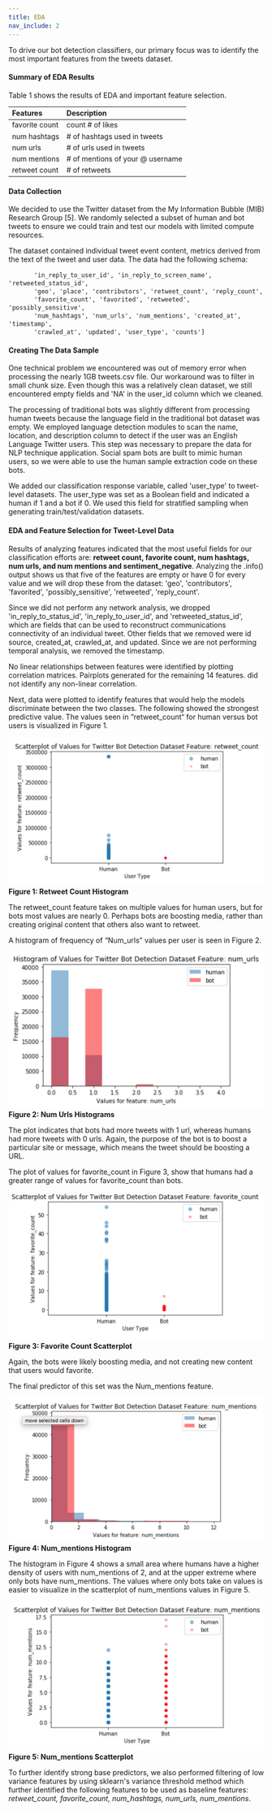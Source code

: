 ```yaml
---
title: EDA
nav_include: 2
---
```


To drive our bot detection classifiers, our primary focus was to identify the most important features from
the tweets dataset.

#### Summary of EDA Results

Table 1 shows the results of EDA and important feature selection.

|Features        |Description                       |
|:---------------|:---------------------------------|
| favorite count | count # of likes                  |
| num hashtags   | # of hashtags used in tweets      |
| num urls       | # of urls used in tweets          |
| num mentions   | # of mentions of your @ username |
| retweet count  | # of retweets                     |


#### Data Collection

We decided to use the Twitter dataset from the My Information Bubble (MIB) Research Group [5].
We randomly selected a subset of human and bot tweets to ensure we could train and
test our models with limited compute resources.

The dataset contained individual tweet event content, metrics derived from the text of the tweet and user data. The data had the following schema:

```['id', 'text', 'source', 'user_id', 'truncated', 'in_reply_to_status_id',
       'in_reply_to_user_id', 'in_reply_to_screen_name', 'retweeted_status_id',
       'geo', 'place', 'contributors', 'retweet_count', 'reply_count',
       'favorite_count', 'favorited', 'retweeted', 'possibly_sensitive',
       'num_hashtags', 'num_urls', 'num_mentions', 'created_at', 'timestamp',
       'crawled_at', 'updated', 'user_type', 'counts']
```

#### Creating The Data Sample

One technical problem we encountered was out of memory error when processing
the nearly 1GB tweets.csv file. Our workaround was to
filter in small chunk size. Even though this was a relatively clean dataset, we
still encountered empty fields and 'NA' in the user\_id column which we
cleaned.

The processing of traditional bots was slightly different from
processing human tweets because the language field in the traditional
bot dataset was empty. We employed language detection modules to scan
the name, location, and description column to detect if the user was an
English Language Twitter users. This step was necessary to prepare the
data for NLP technique application. Social spam bots are built to mimic
human users, so we were able to use the human sample extraction code on
these bots.

We added our classification response variable, called 'user\_type' to
tweet-level datasets. The user_type was set as
a Boolean field and indicated a human if 1 and a bot if 0. We used this field for stratified sampling when generating train/test/validation datasets.


#### EDA and Feature Selection for Tweet-Level Data

Results of analyzing features indicated that the most useful fields for
our classification efforts are: **retweet count, favorite count, num
hashtags, num urls, and num mentions and sentiment\_negative**.
Analyzing the .info() output shows us that five of the features are empty
or have 0 for every value and we will drop these from the dataset:
'geo', 'contributors', 'favorited', 'possibly\_sensitive', 'retweeted', 'reply\_count'.

Since we did not perform any network analysis, we dropped
'in\_reply\_to\_status\_id', 'in\_reply\_to\_user\_id', and
'retweeted\_status\_id', which are fields that can be used to
reconstruct communications connectivity of an individual tweet. Other
fields that we removed were id source, created\_at, crawled\_at, and
updated. Since we are not performing temporal analysis, we
removed the timestamp.

No linear relationships between features were identified by plotting correlation matrices.  Pairplots generated for the remaining 14 features. did not identify any non-linear correlation.

Next, data were plotted to identify features
that would help the models discriminate between the two classes. The
following showed the strongest predictive value. The values seen in “retweet\_count“ for human versus bot users is visualized in Figure 1.

![retweet count](image/retweet_count_scatter.png)
**Figure 1: Retweet Count Histogram**

The retweet\_count feature takes on multiple values for human users, but for bots most values are nearly 0. Perhaps bots are boosting media,
rather than creating original content that others also want to retweet.


A histogram of frequency of “Num\_urls” values per user is seen in Figure 2.

![Num URLS Histogram](image/num_urls_hist.png)
**Figure 2: Num Urls Histograms**

The plot indicates that bots had more tweets with 1 url, whereas humans had more tweets with 0 urls. Again, the purpose of the bot is to boost a particular site or message, which means the tweet should be boosting a URL.

The plot of values for favorite\_count in Figure 3, show that humans had a greater range of values for favorite_count than bots.

![](image/fav_count_scatter.png)
**Figure 3: Favorite Count Scatterplot**


Again, the bots were likely boosting media, and not creating new content that users would favorite.

The final predictor of this set was the Num\_mentions feature.

![](image/num_ment_hist.png)
**Figure 4: Num_mentions Histogram**

The histogram in Figure 4 shows a small area where humans have a higher density of users with num_mentions of 2, and at the upper extreme where only bots have num_mentions.  The values where only bots take on values is easier to visualize in the scatterplot of num_mentions values in Figure 5.

![](image/num_ment_scatter.png)
**Figure 5: Num\_mentions Scatterplot**

To further identify strong base predictors, we also performed filtering of low variance features by using
sklearn's variance threshold method which further identified the following
features to be used as baseline features: *retweet\_count, favorite\_count, num\_hashtags, num\_urls,
num\_mentions*.
